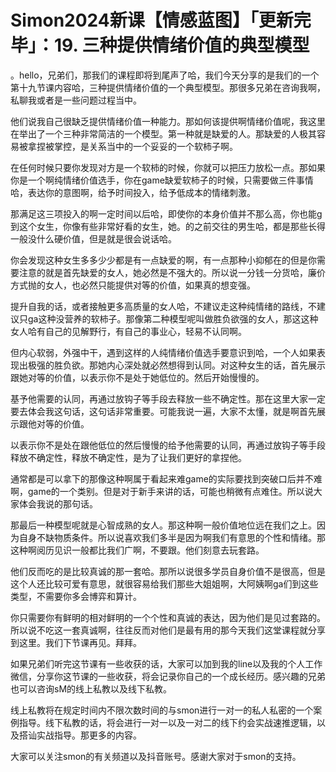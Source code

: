 # Simon2024新课【情感蓝图】「更新完毕」：19. 三种提供情绪价值的典型模型

。hello，兄弟们，那我们的课程即将到尾声了哈，我们今天分享的是我们的一个第十九节课内容哈，三种提供情绪价值的一个典型模型。那很多兄弟在咨询我啊，私聊我或者是一些问题过程当中。

他们说我自己很缺乏提供情绪价值一种能力。那如何该提供啊情绪价值呢，我这里在举出了一个三种非常简洁的一个模型。第一种就是缺爱的人。那缺爱的人极其容易被拿捏被掌控，是关系当中的一个妥妥的一个软柿子啊。

在任何时候只要你发现对方是一个软柿的时候，你就可以把压力放松一点。那如果你是一个啊纯情绪价值选手，你在game缺爱软柿子的时候，只需要做三件事情哈，表达你的意图啊，给予时间投入，给予低成本的情绪刺激。

那满足这三项投入的啊一定时间以后哈，即使你的本身价值并不那么高，你也能g到这个女生，你像有些非常好看的女生，她。的之前交往的男生哈，都是那些长得一般没什么硬价值，但是就是很会说话哈。

你会发现这种女生多多少少都是有一点缺爱的啊，有一点那种小抑郁在的但是你需要注意的就是首先缺爱的女人，她必然是不强大的。所以说一分钱一分货哈，廉价方式抛的女人，也必然只能提供对等的价值，如果真的想变强。

提升自我的话，或者接触更多高质量的女人哈，不建议走这种纯情绪的路线，不建议只ga这种没营养的软柿子。那像第二种模型呢叫做胜负欲强的女人，那这这种女人哈有自己的见解野行，有自己的事业心，轻易不认同啊。

但内心软弱，外强中干，遇到这样的人纯情绪价值选手要意识到哈，一个人如果表现出极强的胜负欲。那她内心深处就必然想得到认同。对这种女生的话，首先展示跟她对等的价值，以表示你不是处于她低位的。然后开始慢慢的。

基予他需要的认同，再通过放钩子等手段去释放一些不确定性。那在这里大家一定要去体会我这句话，这句话非常重要。可能我说一遍，大家不太懂，就是啊首先展示跟他对等的价值。

以表示你不是处在跟他低位的然后慢慢的给予他需要的认同，再通过放钩子等手段释放不确定性，释放不确定性，是为了让我们更好的拿捏他。

通常都是可以拿下的那像这种啊属于看起来难game的实际要找到突破口后并不难啊，game的一个类别。但是对于新手来讲的话，可能也稍微有点难住。所以说大家体会我说的那句话。

那最后一种模型呢就是心智成熟的女人。那这种啊一般价值地位远在我们之上。因为自身不缺物质条件。所以说喜欢我们多半是因为啊我们有意思的个性和情绪。那这种啊阅历见识一般都比我们广啊，不要跟。他们刻意去玩套路。

他们反而吃的是比较真诚的那一套哈。那所以说很多学员自身价值不是很高，但是这个人还比较可爱有意思，就很容易给我们那些大姐姐啊，大阿姨啊ga们到这些类型，不需要你多会博弈和算计。

你只需要你有鲜明的相对鲜明的一个个性和真诚的表达，因为他们是见过套路的。所以说不吃这一套真诚啊，往往反而对他们是最有用的那今天我们这堂课程就分享到这里。我们下节课再见。拜拜。

如果兄弟们听完这节课有一些收获的话，大家可以加到我的line以及我的个人工作微信，分享你这节课的一些收获，将会记录你自己的一个成长经历。感兴趣的兄弟也可以咨询sM的线上私教以及线下私教。

线上私教将在规定时间内不限次数时间的与smon进行一对一的私人私密的一个案例指导。线下私教的话，将会进行一对一以及一对二的线下约会实战速推逻辑，以及搭讪实战指导。那更多的内容。

大家可以关注smon的有关频道以及抖音账号。感谢大家对于smon的支持。